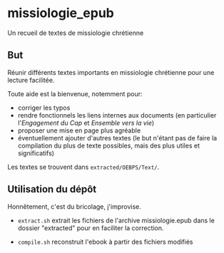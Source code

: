 missiologie_epub
================

Un recueil de textes de missiologie chrétienne

But
---

Réunir différents textes importants en missiologie chrétienne pour une lecture facilitée.

Toute aide est la bienvenue, notemment pour: 
* corriger les typos
* rendre fonctionnels les liens internes aux documents (en particulier l'*Engagement du Cap* et *Ensemble vers la vie*)
* proposer une mise en page plus agréable
* éventuellement ajouter d'autres textes (le but n'étant pas de faire la compilation du plus de texte possibles, mais des plus utiles et significatifs)

Les textes se trouvent dans `extracted/OEBPS/Text/`.

Utilisation du dépôt
--------------------

Honnêtement, c'est du bricolage, j'improvise.

* `extract.sh` extrait les fichiers de l'archive missiologie.epub dans le dossier "extracted" pour en faciliter la correction.

* `compile.sh` reconstruit l'ebook à partir des fichiers modifiés